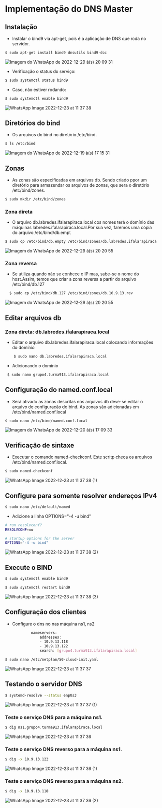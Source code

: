 # Implementação do DNS Master

## Instalação
* Instalar o bind9 via apt-get, pois é a aplicação de DNS que roda no servidor.
```bash
$ sudo apt-get install bind9 dnsutils bind9-doc 
```
![Imagem do WhatsApp de 2022-12-29 à(s) 20 09 31](https://user-images.githubusercontent.com/103438153/210019745-96a9bfff-56aa-4e33-98e0-84132243491f.jpg)

* Verificação o status do serviço:
```bash
$ sudo systemctl status bind9
```

* Caso, não estiver rodando:
```bash
$ sudo systemctl enable bind9
```
![WhatsApp Image 2022-12-23 at 11 37 38](https://user-images.githubusercontent.com/80183918/209551961-5e8ca2a1-4acf-44cb-bc1b-aa508575f856.jpeg)


## Diretórios do bind
* Os arquivos do bind no diretório /etc/bind.
```bash
$ ls /etc/bind
```
![Imagem do WhatsApp de 2022-12-19 à(s) 17 15 31](https://user-images.githubusercontent.com/103438153/210019432-183bbbea-1a9e-4ffa-aff7-cd22adb53dc0.jpg)


## Zonas
* As zonas são especificadas em arquivos db. Sendo criado ppor um diretório para armazendar os arquivos de zonas, que sera o diretório /etc/bind/zones.
```bash
$ sudo mkdir /etc/bind/zones
```

### Zona direta 
* O arquivo db.labredes.ifalarapiraca.local cos nomes terá o domínio das máquinas  labredes.ifalarapiraca.local.Por sua vez, faremos uma cópia do arquivo /etc/bind/db.empt
```bash
$ sudo cp /etc/bind/db.empty /etc/bind/zones/db.labredes.ifalarapiraca.local 
```
![Imagem do WhatsApp de 2022-12-29 à(s) 20 20 55](https://user-images.githubusercontent.com/103438153/210020392-e6457bdd-e6b9-4f0f-b6d4-eb5aae18440c.jpg)


### Zona reversa
* Se utiliza quando não se conhece o IP mas, sabe-se o nome do host.Assim, temos que criar a zona reversa a partir do arquivo /etc/bind/db.127
```bash
  $ sudo cp /etc/bind/db.127 /etc/bind/zones/db.10.9.13.rev
```
![Imagem do WhatsApp de 2022-12-29 à(s) 20 20 55](https://user-images.githubusercontent.com/103438153/210020423-9a7d5596-137d-4fc9-9a61-9bba0ac4b527.jpg)

## Editar arquivos db
### Zona direta: db.labredes.ifalarapiraca.local
* Editar o arquivo db.labredes.ifalarapiraca.local colocando informações do domínio
```bash
    $ sudo nano db.labredes.ifalarapiraca.local 
```
* Adicionando o domínio
```bash
 $ sudo nano grupo4.turma913.ifalarapiraca.local
```

## Configuração do named.conf.local
* Será ativado as zonas descritas nos arquivos db deve-se editar o arquivo de configuracão do bind. As zonas são adicionadas em /etc/bind/named.conf.local
```bash
$ sudo nano /etc/bind/named.conf.local
```

![Imagem do WhatsApp de 2022-12-20 à(s) 17 09 33](https://user-images.githubusercontent.com/103438153/210020533-e47bb9c0-2558-4596-94cf-05852c3de70b.jpg)

## Verificação de sintaxe
* Executar o comando named-checkconf. Este scritp checa os arquivos /etc/bind/named.conf.local.
```bash
$ sudo named-checkconf
```
![WhatsApp Image 2022-12-23 at 11 37 38 (1)](https://user-images.githubusercontent.com/80183918/209552084-a63f63dd-8a9f-4346-9f41-bbfeb1f9a041.jpeg)


## Configure para somente resolver endereços IPv4
```bash
$ sudo nano /etc/default/named
```

* Adicione a linha OPTIONS="-4 -u bind"
```bash
# run resolvconf?
RESOLVCONF=no

# startup options for the server
OPTIONS="-4 -u bind"
```
![WhatsApp Image 2022-12-23 at 11 37 38 (2)](https://user-images.githubusercontent.com/80183918/209552230-6d018b71-b9c9-43c9-880f-c74ea790c4bb.jpeg)

## Execute o BIND
```bash
$ sudo systemctl enable bind9
```

```bash
$ sudo systemctl restart bind9
```
![WhatsApp Image 2022-12-23 at 11 37 38 (3)](https://user-images.githubusercontent.com/80183918/209552316-84377764-3483-486b-a2d6-4e4fa961458f.jpeg)

## Configuração dos clientes
* Configure o dns no nas máquina ns1, ns2 

```bash
            nameservers: 
                addresses:
                - 10.9.13.118
                - 10.9.13.122
                search: [grupo4.turma913.ifalarapiraca.local]
```

```bash
$ sudo nano /etc/netplan/50-cloud-init.yaml 
```
![WhatsApp Image 2022-12-23 at 11 37 37](https://user-images.githubusercontent.com/80183918/209552361-3ea33ae7-5ea5-4a55-8dd3-eae2a4d78dc4.jpeg)

## Testando o servidor DNS
```bash
$ systemd-resolve --status enp0s3
```
![WhatsApp Image 2022-12-23 at 11 37 37 (1)](https://user-images.githubusercontent.com/80183918/209552420-c42c7b8d-ac21-48d1-8eef-8885f44ab918.jpeg)

### Teste o serviço DNS para a máquina ns1.
```bash
$ dig ns1.grupo4.turma913.ifalarapiraca.local
```
![WhatsApp Image 2022-12-23 at 11 37 36](https://user-images.githubusercontent.com/80183918/209552472-a5f90ac5-debb-4404-8a15-26508c47f525.jpeg)

### Teste o serviço DNS reverso para a máquina ns1.
```bash
$ dig -x 10.9.13.122
```
![WhatsApp Image 2022-12-23 at 11 37 36 (1)](https://user-images.githubusercontent.com/80183918/209552539-2ae493dc-bea7-4d80-8590-a9f97aabaa8d.jpeg)

### Teste o serviço DNS reverso para a máquina ns2.
```bash
$ dig -x 10.9.13.118
```
![WhatsApp Image 2022-12-23 at 11 37 36 (2)](https://user-images.githubusercontent.com/80183918/209552545-25d089cc-559f-415c-8f8e-9f84b71c6d20.jpeg)
